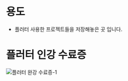 # 용도
- 플러터 사용한 프로젝트들을 저장해놓은 곳 입니다.
# 플러터 인강 수료증
![플러터 완강 수료증-1](https://user-images.githubusercontent.com/101050942/215264978-45984e8b-1b36-4da2-9129-2514fc5f24e4.png)
